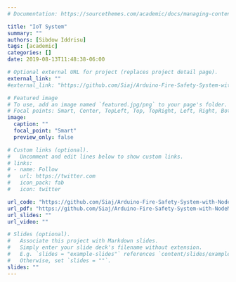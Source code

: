 ```yaml
---
# Documentation: https://sourcethemes.com/academic/docs/managing-content/

title: "IoT System"
summary: ""
authors: [Sibdow Iddrisu]
tags: [academic]
categories: []
date: 2019-08-13T11:48:38-06:00

# Optional external URL for project (replaces project detail page).
external_link: ""
#external_link: "https://github.com/Siaj/Arduino-Fire-Safety-System-with-NodeMCU"

# Featured image
# To use, add an image named `featured.jpg/png` to your page's folder.
# Focal points: Smart, Center, TopLeft, Top, TopRight, Left, Right, BottomLeft, Bottom, BottomRight.
image:
  caption: ""
  focal_point: "Smart"
  preview_only: false

# Custom links (optional).
#   Uncomment and edit lines below to show custom links.
# links:
# - name: Follow
#   url: https://twitter.com
#   icon_pack: fab
#   icon: twitter

url_code: "https://github.com/Siaj/Arduino-Fire-Safety-System-with-NodeMCU"
url_pdf: "https://github.com/Siaj/Arduino-Fire-Safety-System-with-NodeMCU/blob/master/documentation/documentation.pdf"
url_slides: ""
url_video: ""

# Slides (optional).
#   Associate this project with Markdown slides.
#   Simply enter your slide deck's filename without extension.
#   E.g. `slides = "example-slides"` references `content/slides/example-slides.md`.
#   Otherwise, set `slides = ""`.
slides: ""
---
```

